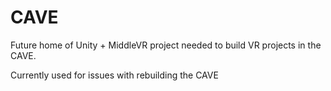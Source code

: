 # CAVE

Future home of Unity + MiddleVR project needed to build VR projects in the CAVE.

Currently used for issues with rebuilding the CAVE

